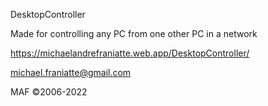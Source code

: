 
DesktopController

Made for controlling any PC from one other PC in a network

https://michaelandrefraniatte.web.app/DesktopController/

michael.franiatte@gmail.com

MAF ©2006-2022
